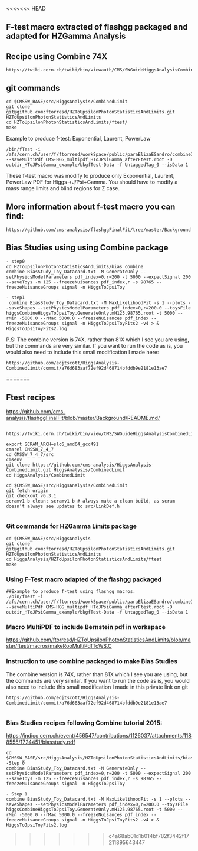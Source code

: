<<<<<<< HEAD
## F-test macro extracted of flashgg packaged and adapted for HZGamma Analysis

## Recipe using Combine 74X
```
https://twiki.cern.ch/twiki/bin/viewauth/CMS/SWGuideHiggsAnalysisCombinedLimit#ROOT6_SLC6_release_CMSSW_7_4_X
```

## git commands
```
cd $CMSSW_BASE/src/HiggsAnalysis/CombinedLimit
git clone git@github.com:ftorresd/HZToUpsilonPhotonStatisticsAndLimits.git HZToUpsilonPhotonStatisticsAndLimits
cd HZToUpsilonPhotonStatisticsAndLimits/ftest/
make
```
Example to produce f-test: Exponential, Laurent, PowerLaw
```
/bin/fTest -i /afs/cern.ch/user/f/ftorresd/workSpace/public/paraElizaESandro/combineIssue/HZToUpsilonPhotonStatisticsAndLimits/inputData/fitPlotFiles/HToJPsiPhotonSignalAndBackgroundFit/HToJPsiPhotonSignalAndBackgroundFit_workspace_forFLASHGG_Cat0.root --saveMultiPdf CMS-HGG_multipdf_HToJPsiGamma_afterFtest.root -D outdir_HToJPsiGamma_example/bkgfTest-Data -f UntaggedTag_0 --isData 1
```
These f-test macro was modify to produce only  Exponential, Laurent, PowerLaw PDF for Higgs->J/Psi+Gamma. You should have to modify a mass range limits and blind regions for Z case.

## More information about f-test macro you can find:
```
https://github.com/cms-analysis/flashggFinalFit/tree/master/Background
```

## Bias Studies using using Combine package

```
- step0
cd HZToUpsilonPhotonStatisticsAndLimits/bias_combine
combine BiasStudy_Toy_Datacard.txt -M GenerateOnly --setPhysicsModelParameters pdf_index=0,r=200 -t 5000 --expectSignal 200 --saveToys -m 125 --freezeNuisances pdf_index,r -s 98765 --freezeNuisanceGroups signal -n HiggsToJpsiToy
```
```
- step1
 combine BiasStudy_Toy_Datacard.txt -M MaxLikelihoodFit -s 1 --plots --saveShapes --setPhysicsModelParameters pdf_index=0,r=200.0 --toysFile higgsCombineHiggsToJpsiToy.GenerateOnly.mH125.98765.root -t 5000 --rMin -5000.0 --rMax 5000.0 --freezeNuisances pdf_index --freezeNuisanceGroups signal -n HiggsToJpsiToyFits2 -v4 > & HiggsToJpsiToyFits2.log
```

P.S:
The combine version is 74X, rather than 81X which I see you are using, but the commands are very similar. If you want to run the code as is, you would also need to include this small modification I made here:
```
https://github.com/edjtscott/HiggsAnalysis-CombinedLimit/commit/a76d683aaf72ef92d468714bfddb9e2181e13ae7
```
=======
## Ftest recipes
https://github.com/cms-analysis/flashggFinalFit/blob/master/Background/README.md/

```

https://twiki.cern.ch/twiki/bin/view/CMS/SWGuideHiggsAnalysisCombinedLimit#ROOT6_SLC6_release_CMSSW_7_4_X

export SCRAM_ARCH=slc6_amd64_gcc491
cmsrel CMSSW_7_4_7
cd CMSSW_7_4_7/src 
cmsenv
git clone https://github.com/cms-analysis/HiggsAnalysis-CombinedLimit.git HiggsAnalysis/CombinedLimit
cd HiggsAnalysis/CombinedLimit

cd $CMSSW_BASE/src/HiggsAnalysis/CombinedLimit
git fetch origin
git checkout v6.3.1
scramv1 b clean; scramv1 b # always make a clean build, as scram doesn't always see updates to src/LinkDef.h


```

### Git commands for HZGamma Limits package
```
cd $CMSSW_BASE/src/HiggsAnalysis
git clone git@github.com:ftorresd/HZToUpsilonPhotonStatisticsAndLimits.git HZToUpsilonPhotonStatisticsAndLimits
cd HiggsAnalysis/HZToUpsilonPhotonStatisticsAndLimits/ftest
make

```

### Using F-Test macro adapted of the flashgg packaged
```
##Example to produce f-test using flashgg macros.
./bin/fTest -i /afs/cern.ch/user/f/ftorresd/workSpace/public/paraElizaESandro/combineIssue/HZToUpsilonPhotonStatisticsAndLimits/inputData/fitPlotFiles/HToJPsiPhotonSignalAndBackgroundFit/HToJPsiPhotonSignalAndBackgroundFit_workspace_forFLASHGG_Cat0.root --saveMultiPdf CMS-HGG_multipdf_HToJPsiGamma_afterFtest.root -D outdir_HToJPsiGamma_example/bkgfTest-Data -f UntaggedTag_0 --isData 1

```

### Macro MultiPDF to include Bernstein pdf in workspace
https://github.com/ftorresd/HZToUpsilonPhotonStatisticsAndLimits/blob/master/ftest/macros/makeRooMultiPdfToWS.C


### Instruction to use combine packaged to make Bias Studies
 The combine version is 74X, rather than 81X which I see you are using, but the commands are very similar. If you want to run the code as is, you would also need to include this small modification I made in this private link on git 
```
https://github.com/edjtscott/HiggsAnalysis-CombinedLimit/commit/a76d683aaf72ef92d468714bfddb9e2181e13ae7


```
### Bias Studies recipes following Combine tutorial 2015: 
https://indico.cern.ch/event/456547/contributions/1126037/attachments/1188555/1724451/biasstudy.pdf


```
cd $CMSSW_BASE/src/HiggsAnalysis/HZToUpsilonPhotonStatisticsAndLimits/bias_combine
-Step 0
combine BiasStudy_Toy_Datacard.txt -M GenerateOnly --setPhysicsModelParameters pdf_index=0,r=200 -t 5000 --expectSignal 200 --saveToys -m 125 --freezeNuisances pdf_index,r -s 98765 --freezeNuisanceGroups signal -n HiggsToJpsiToy

- Step 1
combine BiasStudy_Toy_Datacard.txt -M MaxLikelihoodFit -s 1 --plots --saveShapes --setPhysicsModelParameters pdf_index=0,r=200.0 --toysFile higgsCombineHiggsToJpsiToy.GenerateOnly.mH125.98765.root -t 5000 --rMin -5000.0 --rMax 5000.0 --freezeNuisances pdf_index --freezeNuisanceGroups signal -n HiggsToJpsiToyFits2 -v4 > & HiggsToJpsiToyFits2.log

```

>>>>>>> c4a68ab01d1b014bf782f3442f17211895643447
